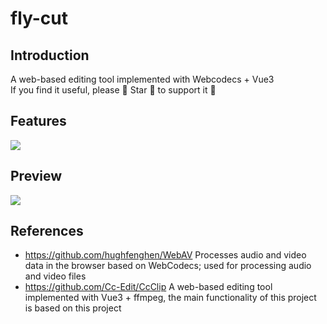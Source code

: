 # fly-cut

## Introduction
A web-based editing tool implemented with Webcodecs + Vue3 <br/>
If you find it useful, please 🌟 Star 🌟 to support it 🫣 <br/>

## Features
![](coverImage/map.png)

## Preview
![](coverImage/preview.gif)

## References
- https://github.com/hughfenghen/WebAV Processes audio and video data in the browser based on WebCodecs; used for processing audio and video files
- https://github.com/Cc-Edit/CcClip A web-based editing tool implemented with Vue3 + ffmpeg, the main functionality of this project is based on this project